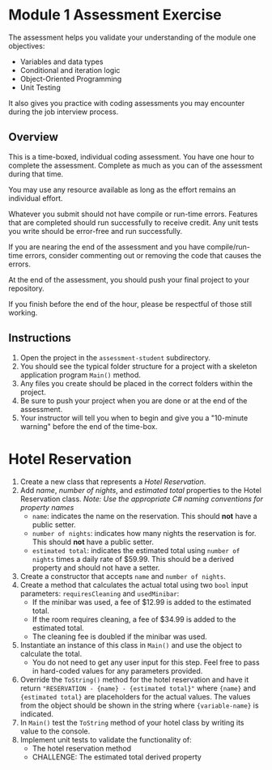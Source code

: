 # Module 1 Assessment Exercise

The assessment helps you validate your understanding of the module one objectives:
* Variables and data types 
* Conditional and iteration logic 
* Object-Oriented Programming 
* Unit Testing 

It also gives you practice with coding assessments you may encounter during the job interview process.

## Overview

This is a time-boxed, individual coding assessment. You have one hour to complete the assessment. Complete as much as you can of the assessment during that time.

You may use any resource available as long as the effort remains an individual effort.

Whatever you submit should not have compile or run-time errors. Features that are completed should run successfully to receive credit. Any unit tests you write should be error-free and run successfully.

If you are nearing the end of the assessment and you have compile/run-time errors, consider commenting out or removing the code that causes the errors.

At the end of the assessment, you should push your final project to your repository.

If you finish before the end of the hour, please be respectful of those still working. 

## Instructions

1. Open the project in the `assessment-student` subdirectory.
2. You should see the typical folder structure for a project with a skeleton application program `Main()` method.
3. Any files you create should be placed in the correct folders within the project.
4. Be sure to push your project when you are done or at the end of the assessment.
5. Your instructor will tell you when to begin and give you a "10-minute warning" before the end of the time-box.

# Hotel Reservation

1. Create a new class that represents a *Hotel Reservation*.
2. Add *name*, *number of nights*, and *estimated total* properties to the Hotel Reservation class. *Note: Use the appropriate C# naming conventions for property names*
    * `name`: indicates the name on the reservation. This should **not** have a public setter.
    * `number of nights`: indicates how many nights the reservation is for.  This should **not** have a public setter.
    * `estimated total`: indicates the estimated total using `number of nights` times a daily rate of $59.99. This should be a derived property and should not have a setter.
3. Create a constructor that accepts `name` and `number of nights`.
4. Create a method that calculates the actual total using two `bool` input parameters: `requiresCleaning` and `usedMinibar`:
    * If the minibar was used, a fee of $12.99 is added to the estimated total.
    * If the room requires cleaning, a fee of $34.99 is added to the estimated total.
    * The cleaning fee is doubled if the minibar was used.
5. Instantiate an instance of this class in `Main()` and use the object to calculate the total.
    * You do not need to get any user input for this step. Feel free to pass in hard-coded values for any parameters provided.
6. Override the `ToString()` method for the hotel reservation and have it return `"RESERVATION - {name} - {estimated total}"` where `{name}` and `{estimated total}` are placeholders for the actual values. The values from the object should be shown in the string where `{variable-name}` is indicated.
7. In `Main()` test the `ToString` method of your hotel class by writing its value to the console.
8. Implement unit tests to validate the functionality of:
    * The hotel reservation method
    * CHALLENGE: The estimated total derived property